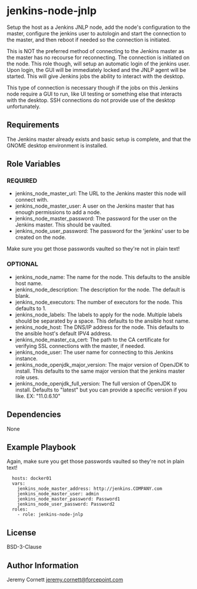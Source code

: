 # jenkins-node-jnlp

Setup the host as a Jenkins JNLP node, add the node's configuration to the master, 
configure the jenkins user to autologin and start the connection to the master,
and then reboot if needed so the connection is initiated.

This is NOT the preferred method of connecting to the Jenkins master as the master has no recourse for
reconnecting. The connection is initiated on the node. This role though, will setup an automatic login of the
jenkins user. Upon login, the GUI will be immediately locked and the JNLP agent will be started. 
This will give Jenkins jobs the ability to interact with the desktop.

This type of connection is necessary though if the jobs on this Jenkins node require a GUI to run, 
like UI testing or something else that interacts with the desktop.
SSH connections do not provide use of the desktop unfortunately.

## Requirements

The Jenkins master already exists and basic setup is complete, and that the GNOME desktop environment is installed.

## Role Variables

### REQUIRED
* jenkins_node_master_url: The URL to the Jenkins master this node will connect with.
* jenkins_node_master_user: A user on the Jenkins master that has enough permissions to add a node.
* jenkins_node_master_password: The password for the user on the Jenkins master. This should be vaulted.
* jenkins_node_user_password: The password for the 'jenkins' user to be created on the node.

Make sure you get those passwords vaulted so they're not in plain text!

### OPTIONAL
* jenkins_node_name: The name for the node. This defaults to the ansible host name.
* jenkins_node_description: The description for the node. The default is blank.
* jenkins_node_executors: The number of executors for the node. This defaults to 1.
* jenkins_node_labels: The labels to apply for the node. Multiple labels should be separated by a space. 
  This defaults to the ansible host name.
* jenkins_node_host: The DNS/IP address for the node. This defaults to the ansible host's default IPV4 address.
* jenkins_node_master_ca_cert: The path to the CA certificate for verifying SSL connections with the master, if needed.
* jenkins_node_user: The user name for connecting to this Jenkins instance.
* jenkins_node_openjdk_major_version: The major version of OpenJDK to install. This defaults to the same major version
  that the jenkins master role uses.
* jenkins_node_openjdk_full_version: The full version of OpenJDK to install. Defaults to "latest" but you can provide a
  specific version if you like. EX: "11.0.6.10"

## Dependencies

None

## Example Playbook

Again, make sure you get those passwords vaulted so they're not in plain text!

      hosts: docker01
      vars:
        jenkins_node_master_address: http://jenkins.COMPANY.com
        jenkins_node_master_user: admin
        jenkins_node_master_password: Password1
        jenkins_node_user_password: Password2
      roles:
        - role: jenkins-node-jnlp

## License

BSD-3-Clause

## Author Information

Jeremy Cornett <jeremy.cornett@forcepoint.com>
